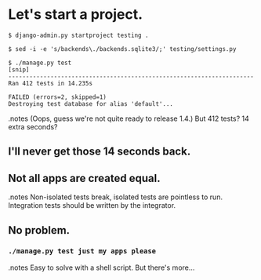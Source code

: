 <!SLIDE commandline incremental>

# Let's start a project. #

    $ django-admin.py startproject testing .
    
    $ sed -i -e 's/backends\./backends.sqlite3/;' testing/settings.py
    
    $ ./manage.py test
    [snip]
    ----------------------------------------------------------------------
    Ran 412 tests in 14.235s

    FAILED (errors=2, skipped=1)
    Destroying test database for alias 'default'...

.notes (Oops, guess we're not quite ready to release 1.4.)
But 412 tests? 14 extra seconds?

<!SLIDE>

## I'll never get those 14 seconds back. ##

<!SLIDE>

## Not all apps are created equal. ##

.notes Non-isolated tests break, isolated tests are pointless to run.
Integration tests should be written by the integrator.

<!SLIDE>

## No problem. ##

### `./manage.py test just my apps please` ###

.notes Easy to solve with a shell script. But there's more...
